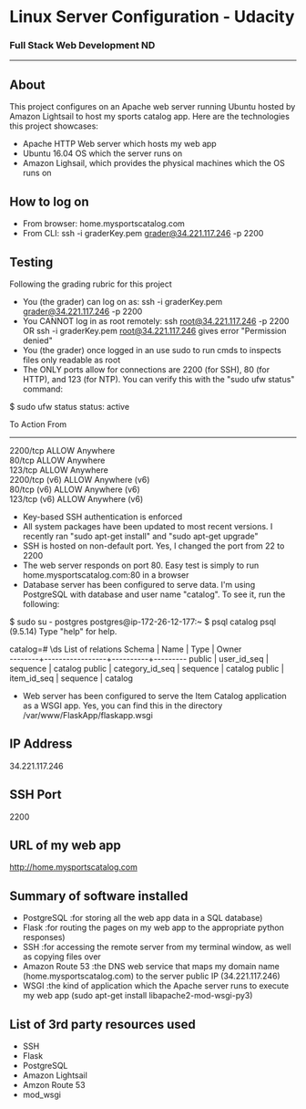 # Linux Server Configuration - Udacity
### Full Stack Web Development ND
_______________________

## About
This project configures on an Apache web server running Ubuntu hosted by Amazon Lightsail
to host my sports catalog app. Here are the technologies this project showcases:
* Apache HTTP Web server which hosts my web app
* Ubuntu 16.04 OS which the server runs on
* Amazon Lighsail, which provides the physical machines which the OS runs on

## How to log on
* From browser:    home.mysportscatalog.com
* From CLI:        ssh -i graderKey.pem grader@34.221.117.246 -p 2200

## Testing
Following the grading rubric for this project
* You (the grader) can log on as: ssh -i graderKey.pem grader@34.221.117.246 -p 2200
* You CANNOT log in as root remotely: ssh root@34.221.117.246 -p 2200 OR ssh -i graderKey.pem root@34.221.117.246 gives error "Permission denied"
* You (the grader) once logged in an use sudo to run cmds to inspects files only readable as root
* The ONLY ports allow for connections are 2200 (for SSH), 80 (for HTTP), and 123 (for NTP). You can verify this with the "sudo ufw status" command:

$ sudo ufw status
status: active

To                         Action      From
--                         ------      ----
2200/tcp                   ALLOW       Anywhere                  
80/tcp                     ALLOW       Anywhere                  
123/tcp                    ALLOW       Anywhere                  
2200/tcp (v6)              ALLOW       Anywhere (v6)             
80/tcp (v6)                ALLOW       Anywhere (v6)             
123/tcp (v6)               ALLOW       Anywhere (v6) 

* Key-based SSH authentication is enforced
* All system packages have been updated to most recent versions. I recently ran "sudo apt-get install" and "sudo apt-get upgrade"
* SSH is hosted on non-default port. Yes, I changed the port from 22 to 2200
* The web server responds on port 80. Easy test is simply to run home.mysportscatalog.com:80 in a browser
* Database server has been configured to serve data. I'm using PostgreSQL with database and user name "catalog". To see it, run the following:

$ sudo su - postgres
postgres@ip-172-26-12-177:~ $ psql catalog
psql (9.5.14)
Type "help" for help.

catalog=# \ds
List of relations
 Schema |      Name       |   Type   |  Owner  
--------+-----------------+----------+---------
 public | user_id_seq     | sequence | catalog
 public | category_id_seq | sequence | catalog
 public | item_id_seq     | sequence | catalog

 * Web server has been configured to serve the Item Catalog application as a WSGI app. Yes, you can find this in the directory
 /var/www/FlaskApp/flaskapp.wsgi


## IP Address
34.221.117.246

## SSH Port
2200

## URL of my web app
http://home.mysportscatalog.com

## Summary of software installed
* PostgreSQL                   :for storing all the web app data in a SQL database)
* Flask                        :for routing the pages on my web app to the appropriate python responses)
* SSH                          :for accessing the remote server from my terminal window, as well as copying files over
* Amazon Route 53              :the DNS web service that maps my domain name (home.mysportscatalog.com) to the server public IP (34.221.117.246)
* WSGI                         :the kind of application which the Apache server runs to execute my web app (sudo apt-get install libapache2-mod-wsgi-py3)

## List of 3rd party resources used
* SSH
* Flask
* PostgreSQL
* Amazon Lightsail
* Amzon Route 53
* mod_wsgi


